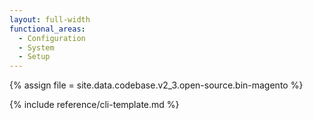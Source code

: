 ```yaml
---
layout: full-width
functional_areas:
  - Configuration
  - System
  - Setup
---
```


{% assign file = site.data.codebase.v2_3.open-source.bin-magento %}

{% include reference/cli-template.md %}